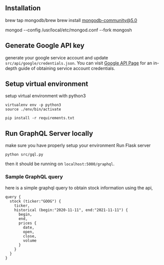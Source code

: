 ## Installation
brew tap mongodb/brew
brew install mongodb-community@5.0

mongod --config /usr/local/etc/mongod.conf --fork
mongosh

## Generate Google API key
generate your google service account and update ```src/api/google/credentials.json```. You can visit [Google API Page](https://cloud.google.com/docs/authentication/production) for an in-depth guide of obtaining service account credentials.

## Setup virtual environment
setup virtual environment with python3
```
virtualenv env -p python3
source ./env/bin/activate

pip install -r requirements.txt
```

## Run GraphQL Server locally
make sure you have properly setup your environment
Run Flask server 

```
python src/gql.py
```

then it should be running on ```localhost:5000/graphql```.

### Sample GraphQL query
here is a simple graphql query to obtain stock information using the api,

```
query {
  stock (ticker:"GOOG") {
    ticker,
    historical (begin:"2020-11-11", end:"2021-11-11") {
      begin,
      end,
      prices {
      	date,
        open,
        close,
        volume
      }
    }
  }
}
```

